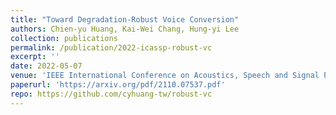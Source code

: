 ```yaml
---
title: "Toward Degradation-Robust Voice Conversion"
authors: Chien-yu Huang, Kai-Wei Chang, Hung-yi Lee
collection: publications
permalink: /publication/2022-icassp-robust-vc
excerpt: ''
date: 2022-05-07
venue: 'IEEE International Conference on Acoustics, Speech and Signal Processing (ICASSP)'
paperurl: 'https://arxiv.org/pdf/2110.07537.pdf'
repo: https://github.com/cyhuang-tw/robust-vc
---
```

